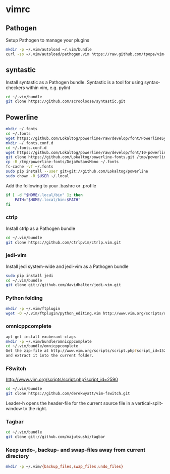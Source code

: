 vimrc
=====

## Pathogen

Setup Pathogen to manage your plugins
```bash
mkdir -p ~/.vim/autoload ~/.vim/bundle
curl -so ~/.vim/autoload/pathogen.vim https://raw.github.com/tpope/vim-pathogen/HEAD/autoload/pathogen.vim
```

## syntastic

Install syntastic as a Pathogen bundle.
Syntastic is a tool for using syntax-checkers within vim, e.g. pylint

```bash
cd ~/.vim/bundle
git clone https://github.com/scrooloose/syntastic.git
```

## Powerline

```bash
mkdir ~/.fonts
cd ~/.fonts
wget https://github.com/Lokaltog/powerline/raw/develop/font/PowerlineSymbols.otf
mkdir ~/.fonts.conf.d
cd ~/.fonts.conf.d
wget https://github.com/Lokaltog/powerline/raw/develop/font/10-powerline-symbols.conf
git clone https://github.com/Lokaltog/powerline-fonts.git /tmp/powerline-fonts
cp -R /tmp/powerline-fonts/DejaVuSansMono ~/.fonts
fc-cache -vf ~/.fonts
sudo pip install --user git+git://github.com/Lokaltog/powerline
sudo chown -R $USER ~/.local
```

Add the following to your .bashrc or .profile

```bash
if [ -d "$HOME/.local/bin" ]; then
    PATH="$HOME/.local/bin:$PATH"
fi
```

### ctrlp

Install ctrlp as a Pathogen bundle

```bash
cd ~/.vim/bundle
git clone https://github.com/ctrlpvim/ctrlp.vim.git
```

### jedi-vim

Install jedi system-wide and jedi-vim as a Pathogen bundle

```bash
sudo pip install jedi
cd ~/.vim/bundle
git clone git://github.com/davidhalter/jedi-vim.git
```

### Python folding

```bash
mkdir -p ~/.vim/ftplugin
wget -O ~/.vim/ftplugin/python_editing.vim http://www.vim.org/scripts/download_script.php?src_id=5492
```

### omnicppcomplete

```bash
apt-get install exuberant-ctags
mkdir -p ~/.vim/bundle/omnicppcomplete
cd ~/.vim/bundle/omnicppcomplete
Get the zip-file at http://www.vim.org/scripts/script.php?script_id=1520
and extract it into the current folder.
```

### FSwitch

http://www.vim.org/scripts/script.php?script_id=2590

```bash
cd ~/.vim/bundle
git clone https://github.com/derekwyatt/vim-fswitch.git
```

Leader-h opens the header-file for the current source file in a vertical-split-window to the right.

### Tagbar

```bash
cd ~/.vim/bundle
git clone git://github.com/majutsushi/tagbar
```

### Keep undo-, backup- and swap-files away from current directory
```bash
mkdir -p ~/.vim/{backup_files,swap_files,undo_files}
```
